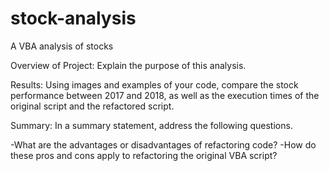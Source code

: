 # stock-analysis
A VBA analysis of stocks

Overview of Project: Explain the purpose of this analysis.


Results: Using images and examples of your code, compare the stock performance between 2017 and 2018, as well as the execution times of the original script and the refactored script.


Summary: In a summary statement, address the following questions.

-What are the advantages or disadvantages of refactoring code?
-How do these pros and cons apply to refactoring the original VBA script?
